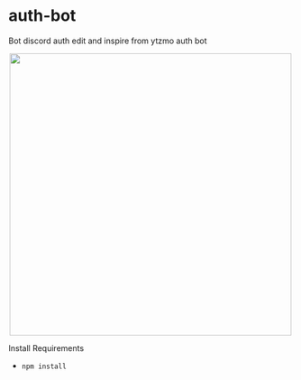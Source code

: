 # auth-bot
Bot discord auth edit and inspire from ytzmo auth bot
<p align="center">
<img src="https://cdn.discordapp.com/attachments/998205554407256136/998208228175401100/Capture.PNG", width="500", height="500">
</p>

Install Requirements

* `npm install`
<br><br>
